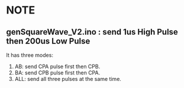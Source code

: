 # NOTE
## **genSquareWave_V2.ino :**  send 1us High Pulse then 200us Low Pulse  
It has three modes:  
1. AB: send CPA pulse first then CPB.  
2. BA: send CPB pulse first then CPA.  
3. ALL: send all three pulses at the same time.  

